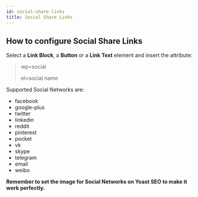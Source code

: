 ```yaml
---
id: social-share-links
title: Social Share Links
---
```


## How to configure Social Share Links

Select a **Link Block**, a **Button** or a **Link Text** element and insert the attribute:

> wp=social
>
> el=social name

Supported Social Networks are:

- facebook
- google-plus
- twitter
- linkedin
- reddit
- pinterest
- pocket
- vk
- skype
- telegram
- email
- weibo

**Remember to set the image for Social Networks on Yoast SEO to make it work perfectly.**